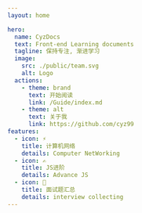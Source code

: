```yaml
---
layout: home

hero:
  name: CyzDocs
  text: Front-end Learning documents
  tagline: 保持专注, 渐进学习
  image:
    src: ./public/team.svg
    alt: Logo
  actions:
    - theme: brand
      text: 开始阅读
      link: /Guide/index.md
    - theme: alt
      text: 关于我
      link: https://github.com/cyz99
features:
  - icon: ⚡️
    title: 计算机网络
    details: Computer NetWorking
  - icon: ✍️
    title: JS进阶
    details: Advance JS
  - icon: 💯
    title: 面试题汇总
    details: interview collecting
---
```


